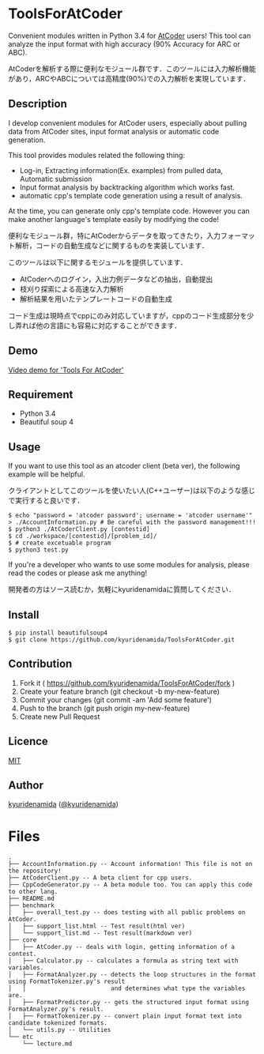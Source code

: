 ToolsForAtCoder
====

Convenient modules written in Python 3.4 for [AtCoder](http://atcoder.jp/) users!
This tool can analyze the input format with high accuracy (90% Accuracy for ARC or ABC).

AtCoderを解析する際に便利なモジュール群です．このツールには入力解析機能があり，ARCやABCについては高精度(90%)での入力解析を実現しています．

## Description

I develop convenient modules for AtCoder users, especially about pulling data from AtCoder sites, input format analysis or automatic code generation.

This tool provides modules related the following thing:

- Log-in, Extracting information(Ex. examples) from pulled data, Automatic submission
- Input format analysis by backtracking algorithm which works fast.
- automatic cpp's template code generation using a result of analysis.

At the time, you can generate only cpp's template code.
However you can make another language's template easily by modifying the code!

便利なモジュール群，特にAtCoderからデータを取ってきたり，入力フォーマット解析，コードの自動生成などに関するものを実装しています．

このツールは以下に関するモジュールを提供しています．
- AtCoderへのログイン，入出力例データなどの抽出，自動提出
- 枝刈り探索による高速な入力解析
- 解析結果を用いたテンプレートコードの自動生成

コード生成は現時点でcppにのみ対応していますが，cppのコード生成部分を少し弄れば他の言語にも容易に対応することができます．

## Demo
[Video demo for 'Tools For AtCoder'](https://youtu.be/Ee3EWs_xHG8)

## Requirement

- Python 3.4
- Beautiful soup 4

## Usage


If you want to use this tool as an atcoder client (beta ver), the following example will be helpful. 

クライアントとしてこのツールを使いたい人(C++ユーザー)は以下のような感じで実行すると良いです．

```
$ echo "password = 'atcoder password'; username = 'atcoder username'" > ./AccountInformation.py # Be careful with the password management!!!
$ python3 ./AtCoderClient.py [contestid]
$ cd ./workspace/[contestid]/[problem_id]/
$ # create excetuable program
$ python3 test.py
```

If you're a developer who wants to use some modules for analysis, please read the codes or please ask me anything!

開発者の方はソース読むか，気軽にkyuridenamidaに質問してください．

## Install

```
$ pip install beautifulsoup4
$ git clone https://github.com/kyuridenamida/ToolsForAtCoder.git
```

## Contribution

1. Fork it ( https://github.com/kyuridenamida/ToolsForAtCoder/fork )
2. Create your feature branch (git checkout -b my-new-feature)
3. Commit your changes (git commit -am 'Add some feature')
4. Push to the branch (git push origin my-new-feature)
5. Create new Pull Request


## Licence

[MIT](https://github.com/kyuridenamida/ToolsForAtCoder/blob/master/LICENCE)

## Author

[kyuridenamida](https://github.com/kyuridenamida) ([@kyuridenamida](https://twitter.com/kyuridenamida))

# Files

```
.
├── AccountInformation.py -- Account information! This file is not on the repository!
├── AtCoderClient.py -- A beta client for cpp users.
├── CppCodeGenerator.py -- A beta module too. You can apply this code to other lang.
├── README.md 
├── benchmark
│   ├── overall_test.py -- does testing with all public problems on AtCoder. 
│   ├── support_list.html -- Test result(html ver)
│   └── support_list.md -- Test result(markdown ver)
├── core 
│   ├── AtCoder.py -- deals with login, getting information of a contest.
│   ├── Calculator.py -- calculates a formula as string text with variables.
│   ├── FormatAnalyzer.py -- detects the loop structures in the format using FormatTokenizer.py's result 
│   │                        and determines what type the variables are.
│   ├── FormatPredictor.py -- gets the structured input format using FormatAnalyzer.py's result.
│   ├── FormatTokenizer.py -- convert plain input format text into candidate tokenized formats.
│   └── utils.py -- Utilities
└── etc
    └── lecture.md
```
